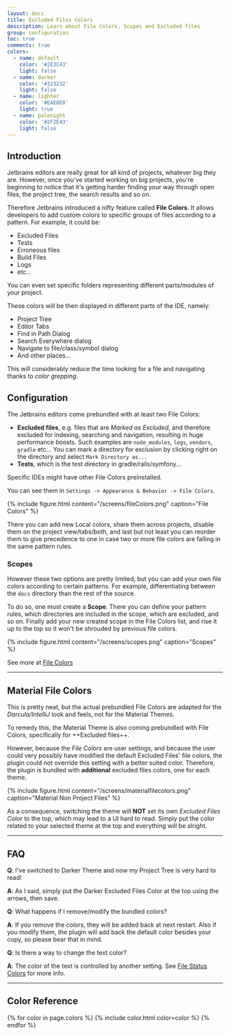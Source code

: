 ```yaml
---
layout: docs
title: Excluded Files Colors
description: Learn about File Colors, Scopes and Excluded files
group: configuration
toc: true
comments: true
colors:
  - name: default
    color: '#2E3C43'
    light: false
  - name: darker
    color: '#323232'
    light: false
  - name: lighter
    color: '#EAE8E8'
    light: true
  - name: palenight
    color: '#2F2E43'
    light: false
---
```


## Introduction

Jetbrains editors are really great for all kind of projects, whatever big they are. However, once you've started working on big projects, you're beginning to notice that it's getting harder finding your way through open files, the project tree, the search results and so on.

Therefore Jetbrains introduced a nifty feature called **File Colors**. It allows developers to add custom colors to specific groups of files according to a pattern.
For example, it could be:
- Excluded Files
- Tests
- Erroneous files
- Build Files
- Logs
- etc...

You can even set specific folders representing different parts/modules of your project.

These colors will be then displayed in different parts of the IDE, namely:
- Project Tree
- Editor Tabs
- Find in Path Dialog
- Search Everywhere dialog
- Navigate to file/class/symbol dialog
- And other places...

This will considerably reduce the time looking for a file and navigating thanks to *color grepping*.

## Configuration

The Jetbrains editors come prebundled with at least two File Colors:
- **Excluded files**, e.g. files that are _Marked as Excluded_, and therefore excluded for indexing, searching and navigation, resulting in huge performance boosts. Such examples are `node_modules`, `logs`, `vendors`, `gradle` etc... You can mark a directory for exclusion by clicking right on the directory and select `Mark Directory as...`
- **Tests**, which is the test directory in gradle/rails/symfony...

Specific IDEs might have other File Colors preinstalled.

You can see them in `Settings -> Appearance & Behavior -> File Colors`.

{% include figure.html content="/screens/fileColors.png" caption="File Colors" %}

There you can add new Local colors, share them across projects, disable them on the project view/tabs/both, and last but not least you can reorder them to give precedence to one in case two or more file colors are falling in the same pattern rules.

### Scopes

However these two options are pretty limited, but you can add your own file colors according to certain patterns. For example, differentiating between the `docs` directory than the rest of the source.

To do so, one must create a **Scope**. There you can define your pattern rules, which directories are included in the scope, which are excluded, and so on. Finally add your new created scope in the File Colors list, and rise it up to the top so it won't be shrouded by previous file colors.

{% include figure.html content="/screens/scopes.png" caption="Scopes" %}

See more at [File Colors](https://www.jetbrains.com/help/idea/2017.3/file-colors.html?utm_medium=help_link&utm_source=from_product&utm_campaign=IU&utm_content=2017.3)

-----
## Material File Colors

This is pretty neat, but the actual prebundled File Colors are adapted for the _Darcula/IntelliJ_ look and feels, not for the Material Themes.

To remedy this, the Material Theme is also coming prebundled with File Colors, specifically for ++Excluded files++.

However, because the _File Colors_ are user settings, and because the user could very possibly have modified the default Excluded Files' file colors, the plugin could not override this setting with a better suited color. Therefore, the plugin is bundled with **additional** excluded files colors, one for each theme.

{% include figure.html content="/screens/materialfilecolors.png" caption="Material Non Project Files" %}

As a consequence, switching the theme will **NOT** set its own _Excluded Files Color_ to the top, which may lead to a UI hard to read. Simply put the color related to your selected theme at the top and everything will be alright.

-----
## FAQ

**Q**: I've switched to Darker Theme and now my Project Tree is very hard to read!

**A**: As I said, simply put the Darker Excluded Files Color at the top using the arrows, then save.

**Q**: What happens if I remove/modify the bundled colors?

**A**: If you remove the colors, they will be added back at next restart. Also if you modify them, the plugin will add back the default color besides your copy, so please bear that in mind.

**Q**: Is there a way to change the text color?

**A**: The color of the text is controlled by another setting. See [File Status Colors](file-status-colors.md) for more info.

-----
## Color Reference

{% for color in page.colors %}
{% include color.html color=color %}
{% endfor %}
